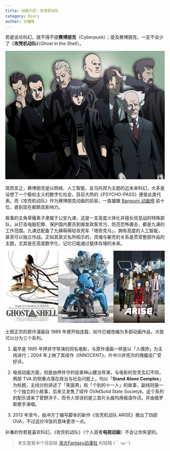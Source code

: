 ```yaml
---
title: 动画介绍：攻壳机动队
category: Diary
author: 孙耀珠
---
```


若是谈论科幻，就不得不提**赛博朋克**（Cyberpunk）；提及赛博朋克，一定不会少了《**攻壳机动队**》（Ghost in the Shell）。

![](/images/ghost-in-the-shell-00.jpg)

<!--more-->

简而言之，赛博朋克是以网络、人工智能、反乌托邦为主题的近未来科幻，大多是设想了一个极权主义的数字化社会，目前大热的《PSYCHO-PASS》便是此类代表。而《攻壳机动队》作为赛博朋克动画的前驱，一直雄踞 [Bangumi 动画榜](http://bangumi.tv/anime/browser?sort=rank) 前十位，直到现在都颇具影响力。

故事的主角草薙素子隶属于公安九课，这是一支高度义体化并擅长信息战的特殊部队，从打击电脑犯罪、保护国内要员到揭发政客贪污、防范恐怖袭击，都是九课的工作范围。九课还配备了九辆萌萌哒攻壳车「塔奇克马」，拥有高度的人工智能，甚至可以独立作战。正如其英文名所昭示的，灵魂与躯壳的关系是贯穿整部作品的主题，尤其是在高度数字化、记忆已能通过载体存储的未来。

![](/images/ghost-in-the-shell-01.jpg)

士郎正宗的原作漫画自 1989 年便开始连载，如今已被改编为多部动画作品，大致可以分为三个系列。

1. 最早是 1995 年押井守导演的同名电影，与原作漫画一样是以「人偶师」为主线进行；2004 年上映了其续作《INNOCENT》，片中川井宪次的傀儡谣广受好评。

2. 电视动画方面，则是由押井守的徒弟神山健治导演，与电影的空灵玄幻不同，两部 TVA 的侧重点落在政治与社会问题上，均以「**Stand Alone Complex**」为标题，主线分别讲述了「笑面男」和「个别的十一人」的故事，副线则是一个个独立的小故事，后来又发售了续作 OVA《Solid State Society》。这个系列的配乐请来了菅野洋子，而令人惊讶的是三首片头曲均用俄语作词，并由俄罗斯歌手演唱。

3. 2013 年至今，由冲方丁编写脚本的新作《攻壳机动队 ARISE》推出了四部 OVA，不过这炒冷饭的意味更浓一点。

补番的你若是喜欢科幻，《攻壳机动队》（个人首推**电视动画**）不会让你失望的。

> 本文是我半个月前给 [浙大Fantasy动漫社](http://mp.weixin.qq.com/s/7uDBieLzx753bnK8zkLZ9g) 的投稿 (｀･ω･´)
